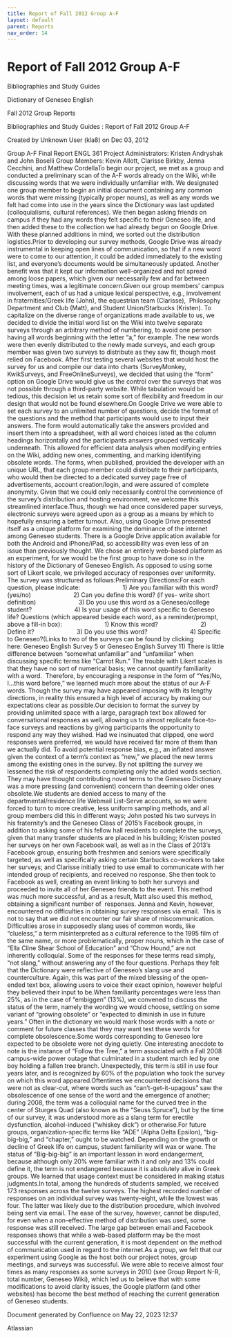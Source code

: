 ```yaml
---
title: Report of Fall 2012 Group A-F
layout: default
parent: Reports
nav_order: 14
---
```


# Report of Fall 2012 Group A-F

Bibliographies and Study Guides

Dictionary of Geneseo English

Fall 2012 Group Reports

Bibliographies and Study Guides : Report of Fall 2012 Group A-F

Created by  Unknown User (kla8) on Dec 03, 2012

Group A-F Final Report ENGL 361 Project Administrators: Kristen Andryshak and John Boselli Group Members: Kevin Allott, Clarisse Birkby, Jenna Cecchini, and Matthew CordellaTo begin our project, we met as a group and conducted a preliminary scan of the A-F words already on the Wiki, while discussing words that we were individually unfamiliar with. We designated one group member to begin an initial document containing any common words that were missing (typically proper nouns), as well as any words we felt had come into use in the years since the Dictionary was last updated (colloquialisms, cultural references). We then began asking friends on campus if they had any words they felt specific to their Geneseo life, and then added these to the collection we had already begun on Google Drive. With these planned additions in mind, we sorted out the distribution logistics.Prior to developing our survey methods, Google Drive was already instrumental in keeping open lines of communication, so that if a new word were to come to our attention, it could be added immediately to the existing list, and everyone’s documents would be simultaneously updated. Another benefit was that it kept our information well-organized and not spread among loose papers, which given our necessarily few and far between meeting times, was a legitimate concern.Given our group members’ campus involvement, each of us had a unique lexical perspective, e.g., involvement in fraternities/Greek life (John), the equestrian team (Clarisse),  Philosophy Department and Club (Matt), and Student Union/Starbucks (Kristen). To capitalize on the diverse range of organizations made available to us, we decided to divide the initial word list on the Wiki into twelve separate surveys through an arbitrary method of numbering, to avoid one person having all words beginning with the letter “a,” for example. The new words were then evenly distributed to the newly made surveys, and each group member was given two surveys to distribute as they saw fit, though most relied on Facebook. After first testing several websites that would host the survey for us and compile our data into charts (SurveyMonkey, KwikSurveys, and FreeOnlineSurveys), we decided that using the “form” option on Google Drive would give us the control over the surveys that was not possible through a third-party website. While tabulation would be tedious, this decision let us retain some sort of flexibility and freedom in our design that would not be found elsewhere.On Google Drive we were able to set each survey to an unlimited number of questions, decide the format of the questions and the method that participants would use to input their answers. The form would automatically take the answers provided and insert them into a spreadsheet, with all word choices listed as the column headings horizontally and the participants answers grouped vertically underneath. This allowed for efficient data analysis when modifying entries on the Wiki, adding new ones, commenting, and marking identifying obsolete words. The forms, when published, provided the developer with an unique URL, that each group member could distribute to their participants, who would then be directed to a dedicated survey page free of advertisements, account creation/login, and were assured of complete anonymity. Given that we could only necessarily control the convenience of the survey’s distribution and hosting environment, we welcome this streamlined interface.Thus, though we had once considered paper surveys, electronic surveys were agreed upon as a group as a means by which to hopefully ensuring a better turnout. Also, using Google Drive presented itself as a unique platform for examining the dominance of the internet among Geneseo students. There is a Google Drive application available for both the Android and iPhone/iPad, so accessibility was even less of an issue than previously thought. We chose an entirely web-based platform as an experiment, for we would be the first group to have done so in the history of the Dictionary of Geneseo English. As opposed to using some sort of Likert scale, we privileged accuracy of responses over uniformity. The survey was structured as follows:Preliminary Directions:For each question, please indicate:                          1) Are you familiar with this word? (yes/no)                         2) Can you define this word? (if yes- write short definition)                         3) Do you use this word as a Geneseo/college student?                          4) Is your usage of this word specific to Geneseo life? Questions (which appeared beside each word, as a reminder/prompt, above a fill-in box):                         1) Know this word?                         2) Define it?                         3) Do you use this word?                         4) Specific to Geneseo?(Links to two of the surveys can be found by clicking here: Geneseo English Survey 5 or Geneseo English Survey 11) There is little difference between “somewhat unfamiliar” and “unfamiliar” when discussing specific terms like “Carrot Run.” The trouble with Likert scales is that they have no sort of numerical basis; we cannot quantify familiarity with a word.  Therefore, by encouraging a response in the form of “Yes/No, I...this word before,” we learned much more about the status of our A-F words. Though the survey may have appeared imposing with its lengthy directions, in reality this ensured a high level of accuracy by making our expectations clear as possible.Our decision to format the survey by providing unlimited space with a large, paragraph text box allowed for conversational responses as well, allowing us to almost replicate face-to-face surveys and reactions by giving participants the opportunity to respond any way they wished. Had we insinuated that clipped, one word responses were preferred, we would have received far more of them than we actually did. To avoid potential response bias, e.g., an inflated answer given the context of a term’s context as “new,” we placed the new terms among the existing ones in the survey. By not splitting the survey we lessened the risk of respondents completing only the added words section. They may have thought contributing novel terms to the Geneseo Dictionary was a more pressing (and convenient) concern than deeming older ones obsolete.We students are denied access to many of the departmental/residence life Webmail List-Serve accounts, so we were forced to turn to more creative, less uniform sampling methods, and all group members did this in different ways; John posted his two surveys in his fraternity’s and the Geneseo Class of 2015’s Facebook groups, in addition to asking some of his fellow hall residents to complete the surveys, given that many transfer students are placed in his building; Kristen posted her surveys on her own Facebook wall, as well as in the Class of 2013’s Facebook group, ensuring both freshmen and seniors were specifically targeted, as well as specifically asking certain Starbucks co-workers to take her surveys; and Clarisse initially tried to use email to communicate with her intended group of recipients, and received no response. She then took to Facebook as well, creating an event linking to both her surveys and proceeded to invite all of her Geneseo friends to the event. This method was much more successful, and as a result, Matt also used this method, obtaining a significant number of  responses. Jenna and Kevin, however, encountered no difficulties in obtaining survey responses via email.  This is not to say that we did not encounter our fair share of miscommunication. Difficulties arose in supposedly slang uses of common words, like “clueless,” a term misinterpreted as a cultural reference to the 1995 film of the same name, or more problematically, proper nouns, which in the case of “Ella Cline Shear School of Education” and “Chow Hound,” are not inherently colloquial. Some of the responses for these terms read simply, “not slang,” without answering any of the four questions. Perhaps they felt that the Dictionary were reflective of Geneseo’s slang use and counterculture. Again, this was part of the mixed blessing of the open-ended text box, allowing users to voice their exact opinion, however helpful they believed their input to be.When familiarity percentages were less than 25%, as in the case of “embiggen” (13%), we convened to discuss the status of the term, namely the wording we would choose, settling on some variant of “growing obsolete” or “expected to diminish in use in future years.” Often in the dictionary we would mark those words with a note or comment for future classes that they may want test these words for complete obsolescence.Some words corresponding to Geneseo lore expected to be obsolete were not dying quietly. One interesting anecdote to note is the instance of “Follow the Tree,” a term associated with a Fall 2008 campus-wide power outage that culminated in a student march led by one boy holding a fallen tree branch. Unexpectedly, this term is still in use four years later, and is recognized by 60% of the population who took the survey on which this word appeared.Oftentimes we encountered decisions that were not as clear-cut, where words such as “can’t-get-it-upagous” saw the obsolescence of one sense of the word and the emergence of another; during 2008, the term was a colloquial name for the curved tree in the center of Sturges Quad (also known as the “Seuss Spruce”), but by the time of our survey, it was understood more as a slang term for erectile dysfunction, alcohol-induced (“whiskey dick”) or otherwise.For future groups, organization-specific terms like “ADE” (Alpha Delta Epsilon), “big-big-big,” and “chapter,” ought to be watched. Depending on the growth or decline of Greek life on campus, student familiarity will wax or wane. The status of “Big-big-big” is an important lesson in word endangerment, because although only 20% were familiar with it and only and 13% could define it, the term is not endangered because it is absolutely alive in Greek groups. We learned that usage context must be considered in making status judgments.In total, among the hundreds of students sampled, we received 173 responses across the twelve surveys. The highest recorded number of responses on an individual survey was twenty-eight, while the lowest was four. The latter was likely due to the distribution procedure, which involved being sent via email. The ease of the survey, however, cannot be disputed, for even when a non-effective method of distribution was used, some response was still received. The large gap between email and Facebook responses shows that while a web-based platform may be the most successful with the current generation, it is most dependent on the method of communication used in regard to the internet.As a group, we felt that our experiment using Google as the host both our project notes, group meetings, and surveys was successful. We were able to receive almost four times as many responses as some surveys in 2010 (see Group Report N-R, total number, Geneseo Wiki), which led us to believe that with some modifications to avoid clarity issues, the Google platform (and other websites) has become the best method of reaching the current generation of Geneseo students. 

Document generated by Confluence on May 22, 2023 12:37

Atlassian
